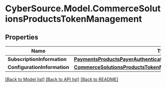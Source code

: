 # CyberSource.Model.CommerceSolutionsProductsTokenManagement
## Properties

Name | Type | Description | Notes
------------ | ------------- | ------------- | -------------
**SubscriptionInformation** | [**PaymentsProductsPayerAuthenticationSubscriptionInformation**](PaymentsProductsPayerAuthenticationSubscriptionInformation.md) |  | [optional] 
**ConfigurationInformation** | [**CommerceSolutionsProductsTokenManagementConfigurationInformation**](CommerceSolutionsProductsTokenManagementConfigurationInformation.md) |  | [optional] 

[[Back to Model list]](../README.md#documentation-for-models) [[Back to API list]](../README.md#documentation-for-api-endpoints) [[Back to README]](../README.md)

